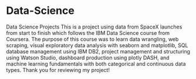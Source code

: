 # Data-Science
Data Science Projects
This is a project using data from SpaceX launches from start to finish which follows the IBM Data Science course from Coursera.
 The purpose of this course was to learn data wrangling, web scraping, visual exploratory data analysis with seaborn and matplotlib, SQL database management using IBM DB2, project management and structuring using Watson Studio, dashboard production using plotly DASH, and machine learning fundamentals with both categorical and continuous data types.
 Thank you for reviewing my project!
